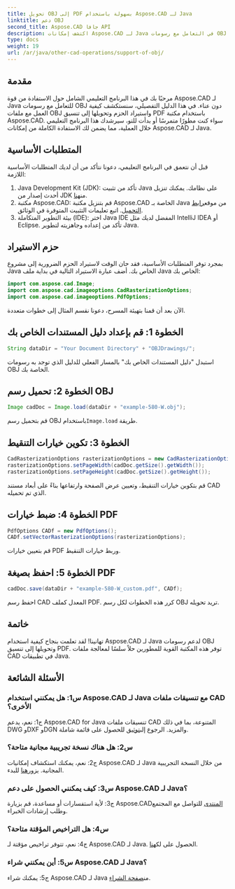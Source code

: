 ```yaml
---
title: تحويل OBJ إلى PDF بسهولة باستخدام Aspose.CAD لـ Java
linktitle: دعم OBJ
second_title: Aspose.CAD جافا API
description: اكتشف إمكانات Aspose.CAD لـ Java في التعامل مع رسومات OBJ بسلاسة. قم بالتحويل بسهولة إلى PDF باستخدام دليلنا خطوة بخطوة.
type: docs
weight: 19
url: /ar/java/other-cad-operations/support-of-obj/
---
```

## مقدمة

مرحبًا بك في هذا البرنامج التعليمي الشامل حول الاستفادة من قوة Aspose.CAD لـ Java للتعامل مع رسومات OBJ دون عناء. في هذا الدليل التفصيلي، سنستكشف كيفية العمل مع ملفات OBJ واستيراد الحزم وتحويلها إلى تنسيق PDF باستخدام مكتبة Aspose.CAD. سواء كنت مطورًا متمرسًا أو بدأت للتو، سيرشدك هذا البرنامج التعليمي خلال العملية، مما يضمن لك الاستفادة الكاملة من إمكانات Aspose.CAD لـ Java.

## المتطلبات الأساسية

قبل أن نتعمق في البرنامج التعليمي، دعونا نتأكد من أن لديك المتطلبات الأساسية اللازمة:
1. Java Development Kit (JDK): تأكد من تثبيت Java على نظامك. يمكنك تنزيل أحدث إصدار من JDK من[هنا](https://www.oracle.com/java/technologies/javase-downloads.html).
2.  مكتبة Aspose.CAD: قم بتنزيل مكتبة Aspose.CAD الخاصة بـ Java من موقع[رابط التحميل](https://releases.aspose.com/cad/java/). اتبع تعليمات التثبيت المتوفرة في الوثائق.
3. بيئة التطوير المتكاملة (IDE): اختر Java IDE المفضل لديك مثل IntelliJ IDEA أو Eclipse. تأكد من إعداده وجاهزيته لتطوير Java.

## حزم الاستيراد

بمجرد توفر المتطلبات الأساسية، فقد حان الوقت لاستيراد الحزم الضرورية إلى مشروع Java الخاص بك. أضف عبارة الاستيراد التالية في بداية ملف Java الخاص بك:

```java
import com.aspose.cad.Image;
import com.aspose.cad.imageoptions.CadRasterizationOptions;
import com.aspose.cad.imageoptions.PdfOptions;
```

الآن بعد أن قمنا بتهيئة المسرح، دعونا نقسم المثال إلى خطوات متعددة.

## الخطوة 1: قم بإعداد دليل المستندات الخاص بك

```java
String dataDir = "Your Document Directory" + "OBJDrawings/";
```

استبدل "دليل المستندات الخاص بك" بالمسار الفعلي للدليل الذي توجد به رسومات OBJ الخاصة بك.

## الخطوة 2: تحميل رسم OBJ

```java
Image cadDoc = Image.load(dataDir + "example-580-W.obj");
```

 قم بتحميل رسم OBJ باستخدام`Image.load` طريقة.

## الخطوة 3: تكوين خيارات التنقيط

```java
CadRasterizationOptions rasterizationOptions = new CadRasterizationOptions();
rasterizationOptions.setPageWidth(cadDoc.getSize().getWidth());
rasterizationOptions.setPageHeight(cadDoc.getSize().getHeight());
```

قم بتكوين خيارات التنقيط، وتعيين عرض الصفحة وارتفاعها بناءً على أبعاد مستند CAD الذي تم تحميله.

## الخطوة 4: ضبط خيارات PDF

```java
PdfOptions CADf = new PdfOptions();
CADf.setVectorRasterizationOptions(rasterizationOptions);
```

قم بتعيين خيارات PDF وربط خيارات التنقيط.

## الخطوة 5: احفظ بصيغة PDF

```java
cadDoc.save(dataDir + "example-580-W_custom.pdf", CADf);
```

احفظ رسم CAD المعدل كملف PDF.
كرر هذه الخطوات لكل رسم OBJ تريد تحويله.

## خاتمة

تهانينا! لقد تعلمت بنجاح كيفية استخدام Aspose.CAD لـ Java لدعم رسومات OBJ وتحويلها إلى تنسيق PDF. توفر هذه المكتبة القوية للمطورين حلاً سلسًا لمعالجة ملفات CAD في تطبيقات Java.

## الأسئلة الشائعة

### س1: هل يمكنني استخدام Aspose.CAD لـ Java مع تنسيقات ملفات CAD الأخرى؟

 ج1: نعم، يدعم Aspose.CAD for Java تنسيقات ملفات CAD المتنوعة، بما في ذلك DWG وDXF وDGN والمزيد. الرجوع إلى[توثيق](https://reference.aspose.com/cad/java/) للحصول على قائمة شاملة.

### س2: هل هناك نسخة تجريبية مجانية متاحة؟

ج2: نعم، يمكنك استكشاف إمكانيات Aspose.CAD لـ Java من خلال النسخة التجريبية المجانية. يزور[هنا](https://releases.aspose.com/) للبدء.

### س3: كيف يمكنني الحصول على دعم Aspose.CAD لـ Java؟

 ج3: لأية استفسارات أو مساعدة، قم بزيارة Aspose.CAD[المنتدى](https://forum.aspose.com/c/cad/19) للتواصل مع المجتمع وطلب إرشادات الخبراء.

### س4: هل التراخيص المؤقتة متاحة؟

 ج4: نعم، تتوفر تراخيص مؤقتة لـ Aspose.CAD لـ Java. الحصول على لك[هنا](https://purchase.aspose.com/temporary-license/).

### س5: أين يمكنني شراء Aspose.CAD لـ Java؟

ج5: يمكنك شراء Aspose.CAD لـ Java من[صفحة الشراء](https://purchase.aspose.com/buy).